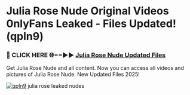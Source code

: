 # Julia Rose Nude Original Videos 0nlyFans Leaked - Files Updated! (qpln9)

<h3>🔴 CLICK HERE 🌐==►► <a href="https://tinyurl.com/4mcuefdz" rel="nofollow">Julia Rose Nude Updated Files</a></h3>

Get Julia Rose Nude and all content. Now you can access all videos and pictures of Julia Rose Nude. New Updated Files 2025!

[![qpln9](https://i.imgur.com/StAQSOY.gif)](https://tinyurl.com/4mcuefdz)
julia rose leaked nudes